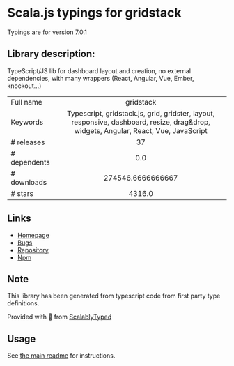 
# Scala.js typings for gridstack

Typings are for version 7.0.1

## Library description:
TypeScript/JS lib for dashboard layout and creation, no external dependencies, with many wrappers (React, Angular, Vue, Ember, knockout...)

|                    |                 |
| ------------------ | :-------------: |
| Full name          | gridstack |
| Keywords           | Typescript, gridstack.js, grid, gridster, layout, responsive, dashboard, resize, drag&drop, widgets, Angular, React, Vue, JavaScript |
| # releases         | 37 |
| # dependents       | 0.0 |
| # downloads        | 274546.6666666667 |
| # stars            | 4316.0 |

## Links
- [Homepage](http://gridstack.github.io/gridstack.js/)
- [Bugs](https://github.com/gridstack/gridstack.js/issues)
- [Repository](https://github.com/gridstack/gridstack.js)
- [Npm](https://www.npmjs.com/package/gridstack)
    


## Note
This library has been generated from typescript code from first party type definitions.

Provided with :purple_heart: from [ScalablyTyped](https://github.com/oyvindberg/ScalablyTyped)

## Usage
See [the main readme](../../readme.md) for instructions.


